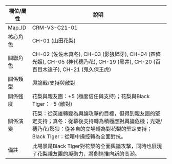 | 欄位/屬性 | 說明 |
|---|---|
| Map_ID | CRM-V3-C21-01 |
| 核心角色 | CH-01 (山田花梨) |
| 關聯角色 | CH-02 (佐佐木真冬), CH-03 (影狼碎牙), CH-04 (四條光姬), CH-05 (神代穗乃花), CH-19 (黑井), CH-20 (百百目木遠子), CH-21 (鬼久保王虎) |
| 關係類型 | 輿論戰/支持與敵對 |
| 關係強度 | 花梨與親友團：+5 (極度信任與支持)；花梨與Black Tiger：-5 (敵對) |
| 關係演變 | 花梨：從英雄轉變為輿論攻擊的目標，但得到親友團的堅定支持；真冬：從幕後支持轉為積極應對輿論危機；光姬/穗乃花/影狼：從各自的立場轉為對花梨的堅定支持；Black Tiger：從暗中操控轉為全面對抗。 |
| 備註 | 此場景是Black Tiger對花梨的全面輿論攻擊，同時也展現了花梨親友團的凝聚力，將劇情推向新的高潮。

